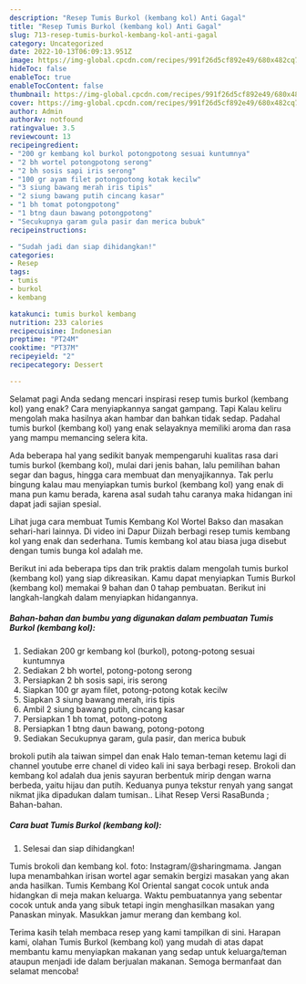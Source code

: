 ```yaml
---
description: "Resep Tumis Burkol (kembang kol) Anti Gagal"
title: "Resep Tumis Burkol (kembang kol) Anti Gagal"
slug: 713-resep-tumis-burkol-kembang-kol-anti-gagal
category: Uncategorized
date: 2022-10-13T06:09:13.951Z
image: https://img-global.cpcdn.com/recipes/991f26d5cf892e49/680x482cq70/tumis-burkol-kembang-kol-foto-resep-utama.jpg
hideToc: false
enableToc: true
enableTocContent: false
thumbnail: https://img-global.cpcdn.com/recipes/991f26d5cf892e49/680x482cq70/tumis-burkol-kembang-kol-foto-resep-utama.jpg
cover: https://img-global.cpcdn.com/recipes/991f26d5cf892e49/680x482cq70/tumis-burkol-kembang-kol-foto-resep-utama.jpg
author: Admin
authorAv: notfound
ratingvalue: 3.5
reviewcount: 13
recipeingredient:
- "200 gr kembang kol burkol potongpotong sesuai kuntumnya"
- "2 bh wortel potongpotong serong"
- "2 bh sosis sapi iris serong"
- "100 gr ayam filet potongpotong kotak kecilw"
- "3 siung bawang merah iris tipis"
- "2 siung bawang putih cincang kasar"
- "1 bh tomat potongpotong"
- "1 btng daun bawang potongpotong"
- "Secukupnya garam gula pasir dan merica bubuk"
recipeinstructions:

- "Sudah jadi dan siap dihidangkan!"
categories:
- Resep
tags:
- tumis
- burkol
- kembang

katakunci: tumis burkol kembang 
nutrition: 233 calories
recipecuisine: Indonesian
preptime: "PT24M"
cooktime: "PT37M"
recipeyield: "2"
recipecategory: Dessert

---
```



Selamat pagi Anda sedang mencari inspirasi resep tumis burkol (kembang kol) yang enak? Cara menyiapkannya sangat gampang. Tapi Kalau keliru mengolah maka hasilnya akan hambar dan bahkan tidak sedap. Padahal tumis burkol (kembang kol) yang enak selayaknya memiliki aroma dan rasa yang mampu memancing selera kita.


Ada beberapa hal yang sedikit banyak mempengaruhi kualitas rasa dari tumis burkol (kembang kol), mulai dari jenis bahan, lalu pemilihan bahan segar dan bagus, hingga cara membuat dan menyajikannya. Tak perlu bingung kalau mau menyiapkan tumis burkol (kembang kol) yang enak di mana pun kamu berada, karena asal sudah tahu caranya maka hidangan ini dapat jadi sajian spesial.

Lihat juga cara membuat Tumis Kembang Kol Wortel Bakso dan masakan sehari-hari lainnya. Di video ini Dapur Diizah berbagi resep tumis kembang kol yang enak dan sederhana. Tumis kembang kol atau biasa juga disebut dengan tumis bunga kol adalah me.


Berikut ini ada beberapa tips dan trik praktis dalam mengolah tumis burkol (kembang kol) yang siap dikreasikan. Kamu dapat menyiapkan Tumis Burkol (kembang kol) memakai 9 bahan dan 0 tahap pembuatan. Berikut ini langkah-langkah dalam menyiapkan hidangannya.

<!--inarticleads1-->

##### Bahan-bahan dan bumbu yang digunakan dalam pembuatan Tumis Burkol (kembang kol):

1. Sediakan 200 gr kembang kol (burkol), potong-potong sesuai kuntumnya
1. Sediakan 2 bh wortel, potong-potong serong
1. Persiapkan 2 bh sosis sapi, iris serong
1. Siapkan 100 gr ayam filet, potong-potong kotak kecilw
1. Siapkan 3 siung bawang merah, iris tipis
1. Ambil 2 siung bawang putih, cincang kasar
1. Persiapkan 1 bh tomat, potong-potong
1. Persiapkan 1 btng daun bawang, potong-potong
1. Sediakan Secukupnya garam, gula pasir, dan merica bubuk


brokoli putih ala taiwan simpel dan enak Halo teman-teman ketemu lagi di channel youtube erre chanel di video kali ini saya berbagi resep. Brokoli dan kembang kol adalah dua jenis sayuran berbentuk mirip dengan warna berbeda, yaitu hijau dan putih. Keduanya punya tekstur renyah yang sangat nikmat jika dipadukan dalam tumisan.. Lihat Resep Versi RasaBunda ; Bahan-bahan. 

<!--inarticleads2-->

##### Cara buat Tumis Burkol (kembang kol):


1. Selesai dan siap dihidangkan!

Tumis brokoli dan kembang kol. foto: Instagram/@sharingmama. Jangan lupa menambahkan irisan wortel agar semakin bergizi masakan yang akan anda hasilkan. Tumis Kembang Kol Oriental sangat cocok untuk anda hidangkan di meja makan keluarga. Waktu pembuatannya yang sebentar cocok untuk anda yang sibuk tetapi ingin menghasilkan masakan yang Panaskan minyak. Masukkan jamur merang dan kembang kol. 

Terima kasih telah membaca resep yang kami tampilkan di sini. Harapan kami, olahan Tumis Burkol (kembang kol) yang mudah di atas dapat membantu kamu menyiapkan makanan yang sedap untuk keluarga/teman ataupun menjadi ide dalam berjualan makanan. Semoga bermanfaat dan selamat mencoba!
